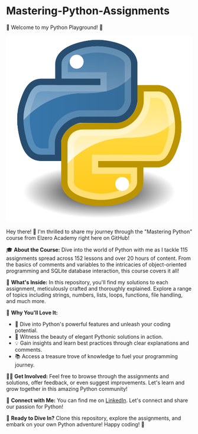 # Mastering-Python-Assignments

🚀 Welcome to my Python Playground! 🐍

![Python Logo](python-logo.png)

Hey there! 👋 I'm thrilled to share my journey through the "Mastering Python" course from Elzero Academy right here on GitHub!

🎓 **About the Course:**
Dive into the world of Python with me as I tackle 115 assignments spread across 152 lessons and over 20 hours of content. From the basics of comments and variables to the intricacies of object-oriented programming and SQLite database interaction, this course covers it all!

📁 **What's Inside:**
In this repository, you'll find my solutions to each assignment, meticulously crafted and thoroughly explained. Explore a range of topics including strings, numbers, lists, loops, functions, file handling, and much more.

🌟 **Why You'll Love It:**
- 🚀 Dive into Python's powerful features and unleash your coding potential.
- 🎨 Witness the beauty of elegant Pythonic solutions in action.
- 💡 Gain insights and learn best practices through clear explanations and comments.
- 📚 Access a treasure trove of knowledge to fuel your programming journey.

👩‍💻 **Get Involved:**
Feel free to browse through the assignments and solutions, offer feedback, or even suggest improvements. Let's learn and grow together in this amazing Python community!

🔗 **Connect with Me:**
You can find me on [LinkedIn](https://www.linkedin.com/in/amrreffat1/). Let's connect and share our passion for Python!

🎉 **Ready to Dive In?**
Clone this repository, explore the assignments, and embark on your own Python adventure! Happy coding! 🚀
